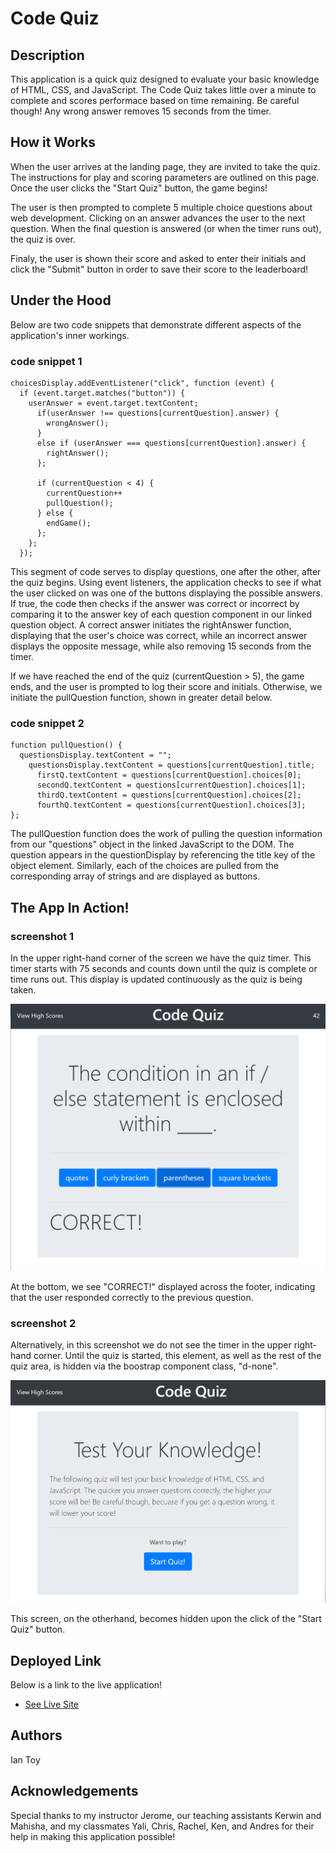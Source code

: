 # Code Quiz

## Description
This application is a quick quiz designed to evaluate your basic knowledge of HTML, CSS, and JavaScript. The Code Quiz takes little over a minute to complete and scores performace based on time remaining. Be careful though! Any wrong answer removes 15 seconds from the timer.


## How it Works
When the user arrives at the landing page, they are invited to take the quiz. The instructions for play and scoring parameters are outlined on this page. Once the user clicks the "Start Quiz" button, the game begins!

The user is then prompted to complete 5 multiple choice questions about web development. Clicking on an answer advances the user to the next question. When the final question is answered (or when the timer runs out), the quiz is over.

Finaly, the user is shown their score and asked to enter their initials and click the "Submit" button in order to save their score to the leaderboard!


## Under the Hood
Below are two code snippets that demonstrate different aspects of the application's inner workings.

### code snippet 1

    choicesDisplay.addEventListener("click", function (event) {
      if (event.target.matches("button")) {
        userAnswer = event.target.textContent;
          if(userAnswer !== questions[currentQuestion].answer) {
            wrongAnswer();
          } 
          else if (userAnswer === questions[currentQuestion].answer) {
            rightAnswer();
          };

          if (currentQuestion < 4) {
            currentQuestion++
            pullQuestion();
          } else {
            endGame();
          };
        };
      });

This segment of code serves to display questions, one after the other, after the quiz begins. Using event listeners, the application checks to see if what the user clicked on was one of the buttons displaying the possible answers. If true, the code then checks if the answer was correct or incorrect by comparing it to the answer key of each question component in our linked question object. A correct answer initiates the rightAnswer function, displaying that the user's choice was correct, while an incorrect answer displays the opposite message, while also removing 15 seconds from the timer.

If we have reached the end of the quiz (currentQuestion > 5), the game ends, and the user is prompted to log their score and initials. Otherwise, we initiate the pullQuestion function, shown in greater detail below.

### code snippet 2

    function pullQuestion() {
      questionsDisplay.textContent = "";
        questionsDisplay.textContent = questions[currentQuestion].title;
          firstQ.textContent = questions[currentQuestion].choices[0];
          secondQ.textContent = questions[currentQuestion].choices[1];
          thirdQ.textContent = questions[currentQuestion].choices[2];
          fourthQ.textContent = questions[currentQuestion].choices[3];
    };

The pullQuestion function does the work of pulling the question information from our "questions" object in the linked JavaScript to the DOM. The question appears in the questionDisplay by referencing the title key of the object element. Similarly, each of the choices are pulled from the corresponding array of strings and are displayed as buttons. 


## The App In Action!

### screenshot 1
In the upper right-hand corner of the screen we have the quiz timer. This timer starts with 75 seconds and counts down until the quiz is complete or time runs out. This display is updated continuously as the quiz is being taken.

![alt text](screenshot1.png)

At the bottom, we see "CORRECT!" displayed across the footer, indicating that the user responded correctly to the previous question.

### screenshot 2
Alternatively, in this screenshot we do not see the timer in the upper right-hand corner. Until the quiz is started, this element, as well as the rest of the quiz area, is hidden via the boostrap component class, "d-none".

![alt text](screenshot2.png)

This screen, on the otherhand, becomes hidden upon the click of the "Start Quiz" button.


## Deployed Link
Below is a link to the live application!
* [See Live Site](https://ietoy.github.io/HW4-Code-Quiz/) 

## Authors
Ian Toy

## Acknowledgements
Special thanks to my instructor Jerome, our teaching assistants Kerwin and Mahisha, and my classmates Yali, Chris, Rachel, Ken, and Andres for their help in making this application possible!


